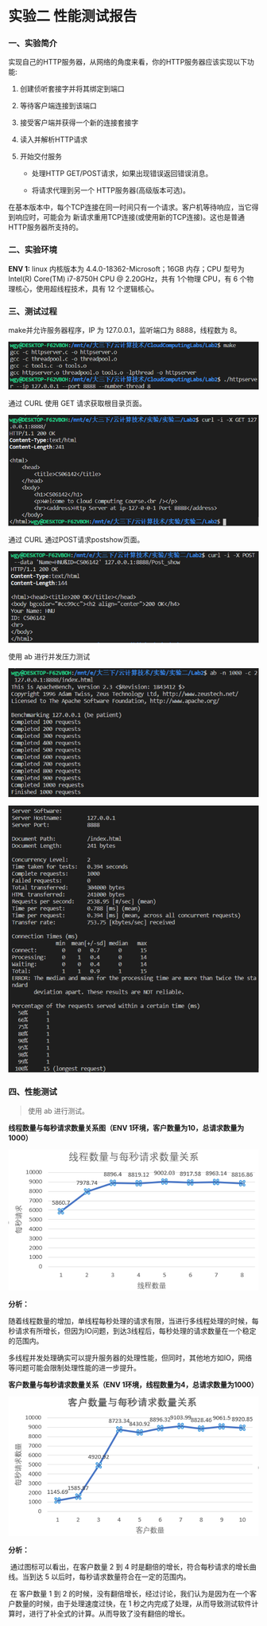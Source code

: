 # 实验二 性能测试报告



### 一、实验简介

实现自己的HTTP服务器，从网络的角度来看，你的HTTP服务器应该实现以下功能: 

1. 创建侦听套接字并将其绑定到端口  

2. 等待客户端连接到该端口  

3. 接受客户端并获得一个新的连接套接字 

4. 读入并解析HTTP请求 

5. 开始交付服务

   * 处理HTTP GET/POST请求，如果出现错误返回错误消息。

   * 将请求代理到另一个 HTTP服务器(高级版本可选)。

在基本版本中，每个TCP连接在同一时间只有一个请求。客户机等待响应，当它得到响应时，可能会为 新请求重用TCP连接(或使用新的TCP连接)。这也是普通HTTP服务器所支持的。



### 二、实验环境

**ENV 1:** linux 内核版本为 4.4.0-18362-Microsoft；16GB 内存；CPU 型号为 Intel(R) Core(TM) i7-8750H CPU @ 2.20GHz，共有  1个物理 CPU，有 6 个物理核心，使用超线程技术，具有 12 个逻辑核心。



### 三、测试过程

make并允许服务器程序，IP 为 127.0.0.1，监听端口为 8888，线程数为 8。

![image-20210506225608924](img/make并运行.png)

通过 CURL 使用 GET 请求获取根目录页面。

![image-20210506225216718](img/使用CURL通过GET请求index页面.png)

通过 CURL 通过POST请求postshow页面。

![image-20210506225216718](img/使用CURL通过POST请求postshow页面.png)

使用 ab 进行并发压力测试

![image-20210506230242535](img/ab压力测试1.png)

![image-20210506230342173](img/ab压力测试2.png)



### 四、性能测试

> 使用 ab 进行测试。

**线程数量与每秒请求数量关系图（ENV 1环境，客户数量为10，总请求数量为1000）**

![](img\线程数量与每秒请求数量关系.png)

**分析：** 

​	随着线程数量的增加，单线程每秒处理的请求有限，当进行多线程处理的时候，每秒请求有所增长，但因为IO问题，到达3线程后，每秒处理的请求数量在一个稳定的范围内。

​	多线程并发处理确实可以提升服务器的处理性能，但同时，其他地方如IO，网络等问题可能会限制处理性能的进一步提升。



**客户数量与每秒请求数量关系（ENV 1环境，线程数量为4，总请求数量为1000）**

![](img\客户数量与每秒请求数量关系.png)

**分析：**

​	通过图标可以看出，在客户数量 2 到 4 时是翻倍的增长，符合每秒请求的增长曲线。当到达 5 以后时，每秒请求数量符合在一定的范围内。

​	在 客户数量 1 到 2 的时候，没有翻倍增长，经过讨论，我们认为是因为在一个客户数量的时候，由于处理速度过快，在 1 秒之内完成了处理，从而导致测试软件计算时，进行了补全式的计算。从而导致了没有翻倍的增长。